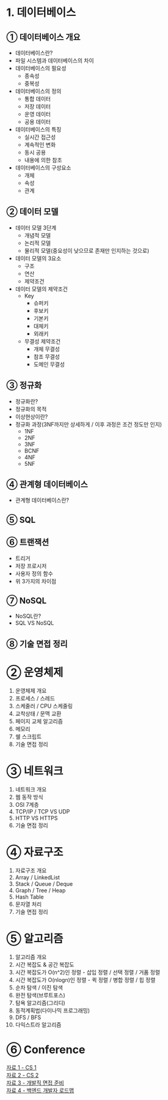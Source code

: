 # 1. 데이터베이스
## ① 데이터베이스 개요
- 데이터베이스란?
- 파일 시스템과 데이터베이스의 차이
- 데이터베이스의 필요성
  - 종속성
  - 중복성
- 데이터베이스의 정의
  - 통합 데이터
  - 저장 데이터
  - 운영 데이터
  - 공용 데이터
- 데이터베이스의 특징
  - 실시간 접근성
  - 계속적인 변화
  - 동시 공용
  - 내용에 의한 참조
- 데이터베이스의 구성요소
  - 개체
  - 속성
  - 관계
## ② 데이터 모델
- 데이터 모델 3단계
  - 개념적 모델
  - 논리적 모델
  - 물리적 모델(중요성이 낮으므로 존재만 인지하는 것으로)
- 데이터 모델의 3요소
  - 구조
  - 연산
  - 제약조건
- 데이터 모델의 제약조건
  - Key
    - 슈퍼키
    - 후보키
    - 기본키
    - 대체키
    - 외래키
  - 무결성 제약조건
    - 개체 무결성
    - 참조 무결성
    - 도메인 무결성
## ③ 정규화
- 정규화란?
- 정규화의 목적
- 이상현상이란?
- 정규화 과정(3NF까지만 상세하게 / 이후 과정은 조건 정도만 인지)
  - 1NF
  - 2NF
  - 3NF
  - BCNF
  - 4NF
  - 5NF
## ④ 관계형 데이터베이스
- 관계형 데이터베이스란?
## ⑤ SQL
## ⑥ 트랜잭션
- 트리거
- 저장 프로시저
- 사용자 정의 함수
- 위 3가지의 차이점
## ⑦ NoSQL
- NoSQL란?
- SQL VS NoSQL
## ⑧ 기술 면접 정리
#

# ② 운영체제
01. 운영체제 개요
02. 프로세스 / 스레드
03. 스케줄러 / CPU 스케줄링
04. 교착상태 / 문맥 교환
05. 페이지 교체 알고리즘
06. 메모리
07. 쉘 스크립트
08. 기술 면접 정리
#

# ③ 네트워크
01. 네트워크 개요
02. 웹 동작 방식
03. OSI 7계층
04. TCP/IP / TCP VS UDP
05. HTTP VS HTTPS
06. 기술 면접 정리
#

# ④ 자료구조
01. 자료구조 개요  
02. Array / LinkedList  
03. Stack / Queue / Deque  
04. Graph / Tree / Heap  
05. Hash Table
06. 문자열 처리  
07. 기술 면접 정리
#

# ⑤ 알고리즘
01. 알고리즘 개요
02. 시간 복잡도 & 공간 복잡도
03. 시간 복잡도가 O(n^2)인 정렬 - 삽입 정렬 / 선택 정렬 / 거품 정렬
04. 시간 복잡도가 O(nlogn)인 정렬 - 퀵 정렬 / 병합 정렬 / 힙 정렬
05. 순차 탐색 / 이진 탐색
06. 완전 탐색(브루트포스)
07. 탐욕 알고리즘(그리디)
08. 동적계획법(다이나믹 프로그래밍)
09. DFS / BFS
10. 다익스트라 알고리즘
#

# ⑥ Conference
[자료 1 - CS 1](https://github.com/JaeYeopHan/Interview_Question_for_Beginner)  
[자료 2 - CS 2](https://gyoogle.dev/blog/)  
[자료 3 - 개발직 면접 준비](https://www.notion.so/Guide-b0c0d2c343f24ba5bb274e21630117b2#f31d028355474f3eba3c3039755fc9ee)  
[자료 4 - 백엔드 개발자 로드맵](https://roadmap.sh/backend)  
